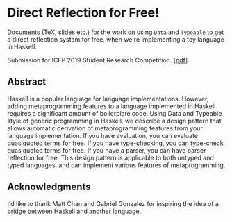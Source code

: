 # Direct Reflection for Free!

Documents (TeX, slides etc.) for the work on using `Data` and `Typeable` to get a direct reflection system for free, when we're implementing a toy language in Haskell.

Submission for ICFP 2019 Student Research Competition. [[pdf]](http://www.cs.princeton.edu/~ckorkut/papers/icfp-src-19-reflection.pdf)

## Abstract

Haskell is a popular language for language implementations. However, adding metaprogramming features to a language implemented in Haskell requires a significant amount of boilerplate code. Using Data and Typeable style of generic programming in Haskell, we describe a design pattern that allows automatic derivation of metaprogramming features from your language implementation. If you have evaluation, you can evaluate quasiquoted terms for free. If you have type-checking, you can type-check quasiquoted terms for free. If you have a parser, you can have parser reflection for free. This design pattern is applicable to both untyped and typed languages, and can implement various features of metaprogramming.

## Acknowledgments

I'd like to thank Matt Chan and Gabriel Gonzalez for inspiring the idea of a bridge between Haskell and another language.
